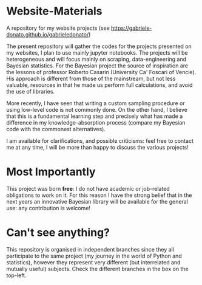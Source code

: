 

# Website-Materials
A repository for my website projects (see https://gabriele-donato.github.io/gabrieledonato/)

The present repository will gather the codes for the projects presented on my websites, I plan to use mainly jupyter notebooks. The projects will be heterogeneous and will focus mainly on scraping, data-engineering and Bayesian statistics. For the Bayesian project the source of inspiration are the lessons of professor Roberto Casarin (University Ca' Foscari of Vencie). His approach is different from those of the mainstream, but not less valuable, resources in that he made us perform full calculations, and avoid the use of libraries. 

More recently, I have seen that writing a custom sampling procedure or using low-level code is not commonly done. On the other hand, I believe that this is a fundamental learning step and precisely what has made a difference in my knowledge-absorption process (compare my Bayesian code with the commonest alternatives).

I am available for clarifications, and possible criticisms: feel free to contact me at any time, I will be more than happy to discuss the various projects!

# Most Importantly

This project was born **free**: I do not have academic or job-related obligations to work on it. For this reason I have the strong belief that in the next years an innovative Bayesian library will be available for the general use: any contribution is welcome!

# Can't see anything? 

This repository is organised in independent branches since they all participate to the same project (my journey in the world of Python and statistics), however they represent very different (but interrelated and mutually useful) subjects. Check the different branches in the box on the top-left.
